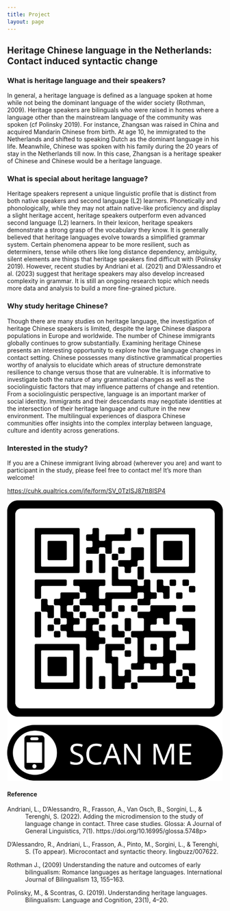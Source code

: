 ```yaml
---
title: Project
layout: page
---
```


## Heritage Chinese language in the Netherlands: Contact induced syntactic change

### What is heritage language and their speakers?

In general, a heritage language is defined as a language spoken at home while not being the dominant language of the wider society (Rothman, 2009). Heritage speakers are bilinguals who were raised in homes where a language other than the mainstream language of the community was spoken (cf Polinsky 2019). For instance, Zhangsan was raised in China and acquired Mandarin Chinese from birth. At age 10, he immigrated to the Netherlands and shifted to speaking Dutch as the dominant language in his life. Meanwhile, Chinese was spoken with his family during the 20 years of stay in the Netherlands till now. In this case, Zhangsan is a heritage speaker of Chinese and Chinese would be a heritage language.

### What is special about heritage language?

Heritage speakers represent a unique linguistic profile that is distinct from both native speakers and second language (L2) learners. Phonetically and phonologically, while they may not attain native-like proficiency and display a slight heritage accent, heritage speakers outperform even advanced second language (L2) learners. In their lexicon, heritage speakers demonstrate a strong grasp of the vocabulary they know.  It is generally believed that heritage languages evolve towards a simplified grammar system. Certain phenomena appear to be more resilient, such as determiners, tense while others like long distance dependency, ambiguity, silent elements are things that heritage speakers find difficult with (Polinsky 2019). However, recent studies by Andriani et al. (2021) and D’Alessandro et al. (2023) suggest that heritage speakers may also develop increased complexity in grammar. It is still an ongoing research topic which needs more data and analysis to build a more fine-grained picture.

### Why study heritage Chinese?

Though there are many studies on heritage language, the investigation of heritage Chinese speakers is limited, despite the large Chinese diaspora populations in Europe and worldwide. The number of Chinese immigrants globally continues to grow substantially. Examining heritage Chinese presents an interesting opportunity to explore how the language changes in contact setting. Chinese possesses many distinctive grammatical properties worthy of analysis to elucidate which areas of structure demonstrate resilience to change versus those that are vulnerable. It is informative to investigate both the nature of any grammatical changes as well as the sociolinguistic factors that may influence patterns of change and retention. From a sociolinguistic perspective, language is an important marker of social identity. Immigrants and their descendants may negotiate identities at the intersection of their heritage language and culture in the new environment. The multilingual experiences of diaspora Chinese communities offer insights into the complex interplay between language, culture and identity across generations.

### Interested in the study?

If you are a Chinese immigrant living abroad (wherever you are) and want to participant in the study, please feel free to contact me! It’s more than welcome!


https://cuhk.qualtrics.com/jfe/form/SV_0TzISJ87tt8ISP4

![Cow2](https://github.com/Stevenzetaoxu/WhatATheme/raw/master/assets/images/frame%20(1).png "Cow2")

#### Reference
<p style="text-indent: -3em; margin-left: 3em;">Andriani, L., D’Alessandro, R., Frasson, A., Van Osch, B., Sorgini, L., & Terenghi, S. (2022). Adding the microdimension to the study of language change in contact. Three case studies. Glossa: A Journal of General Linguistics, 7(1). https://doi.org/10.16995/glossa.5748p>
<p style="text-indent: -3em; margin-left: 3em;">D’Alessandro, R., Andriani, L., Frasson, A., Pinto, M., Sorgini, L., & Terenghi, S. (To appear). Microcontact and syntactic theory. lingbuzz/007622.</p>
<p style="text-indent: -3em; margin-left: 3em;">Rothman J., (2009) Understanding the nature and outcomes of early bilingualism: Romance languages as heritage languages. International Journal of Bilingualism 13, 155–163.</p>
<p style="text-indent: -3em; margin-left: 3em;">Polinsky, M., & Scontras, G. (2019). Understanding heritage languages. Bilingualism: Language and Cognition, 23(1), 4–20.

